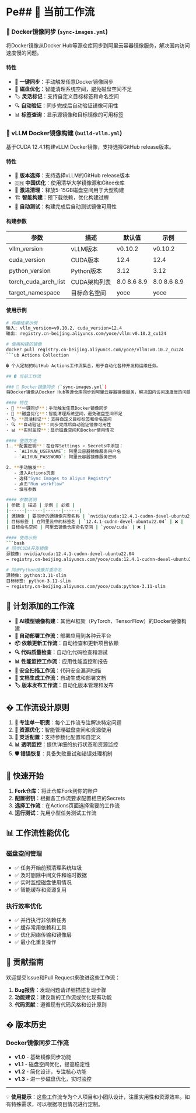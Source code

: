 # Pe## 📂 当前工作流

### 🐳 Docker镜像同步 (`sync-images.yml`)
将Docker镜像从Docker Hub等源仓库同步到阿里云容器镜像服务，解决国内访问速度慢的问题。

#### 特性
- 🚀 **一键同步**：手动触发任意Docker镜像同步
- 💾 **磁盘优化**：智能清理系统空间，避免磁盘空间不足
- 🏷️ **灵活标记**：支持自定义目标标签和命名空间
- 🔍 **自动验证**：同步完成后自动验证镜像可用性
- 📊 **标签查询**：显示源镜像和目标镜像的可用标签

### 🚀 vLLM Docker镜像构建 (`build-vllm.yml`)
基于CUDA 12.4.1构建vLLM Docker镜像，支持选择GitHub release版本。

#### 特性
- 🔧 **版本选择**：支持选择vLLM的GitHub release版本
- 🇨🇳 **中国优化**：使用清华大学镜像源和Gitee仓库
- 💾 **激进清理**：释放5-15GB磁盘空间用于大型构建
- 🏗️ **智能构建**：预下载依赖，优化构建过程
- 🧪 **自动测试**：构建完成后自动测试镜像可用性

#### 构建参数
| 参数 | 描述 | 默认值 | 示例 |
|------|------|--------|------|
| vllm_version | vLLM版本 | v0.10.2 | v0.10.2 |
| cuda_version | CUDA版本 | 12.4 | 12.4 |
| python_version | Python版本 | 3.12 | 3.12 |
| torch_cuda_arch_list | CUDA架构列表 | 8.0 8.6 8.9 | 8.0 8.6 8.9 |
| target_namespace | 目标命名空间 | yoce | yoce |

#### 使用示例
```bash
# 构建结果示例
输入: vllm_version=v0.10.2, cuda_version=12.4
输出: registry.cn-beijing.aliyuncs.com/yoce/vllm:v0.10.2_cu124

# 使用构建的镜像
docker pull registry.cn-beijing.aliyuncs.com/yoce/vllm:v0.10.2_cu124
```ub Actions Collection

�️ 个人定制的GitHub Actions工作流集合，用于自动化各种开发和运维任务。

## � 当前工作流

### 🐳 Docker镜像同步 (`sync-images.yml`)
将Docker镜像从Docker Hub等源仓库同步到阿里云容器镜像服务，解决国内访问速度慢的问题。

#### 特性
- 🚀 **一键同步**：手动触发任意Docker镜像同步
- 💾 **磁盘优化**：智能清理系统空间，避免磁盘空间不足
- 🏷️ **灵活标记**：支持自定义目标标签和命名空间
- 🔍 **自动验证**：同步完成后自动验证镜像可用性
- 📊 **实时监控**：显示磁盘空间和Docker使用情况

#### 使用方法
1. **配置密钥**：在仓库Settings > Secrets中添加：
   - `ALIYUN_USERNAME`: 阿里云容器镜像服务用户名
   - `ALIYUN_PASSWORD`: 阿里云容器镜像服务密码

2. **手动触发**：
   - 进入Actions页面
   - 选择"Sync Images to Aliyun Registry"
   - 点击"Run workflow"
   - 填写参数

#### 参数说明
| 参数 | 描述 | 示例 | 必填 |
|------|------|------|------|
| 源镜像 | 要同步的源镜像完整名称 | `nvidia/cuda:12.4.1-cudnn-devel-ubuntu22.04` | ✅ |
| 目标标签 | 在阿里云中的标签名 | `12.4.1-cudnn-devel-ubuntu22.04` | ❌ |
| 目标命名空间 | 阿里云镜像仓库命名空间 | `yoce/cuda` | ❌ |

#### 使用示例
```bash
# 同步CUDA开发镜像
源镜像: nvidia/cuda:12.4.1-cudnn-devel-ubuntu22.04
→ registry.cn-beijing.aliyuncs.com/yoce/cuda:12.4.1-cudnn-devel-ubuntu22.04

# 同步Python镜像并重命名
源镜像: python:3.11-slim
目标标签: python-3.11-slim
→ registry.cn-beijing.aliyuncs.com/yoce/cuda:python-3.11-slim
```

## 🔮 计划添加的工作流

- **🤖 AI模型镜像构建**：其他AI框架（PyTorch、TensorFlow）的Docker镜像构建
- **🚀 自动部署工作流**：部署应用到各种云平台
- **📦 依赖更新工作流**：自动检查和更新项目依赖
- **🔍 代码质量检查**：自动化代码检查和测试
- **📊 性能监控工作流**：应用性能监控和报告
- **🔐 安全扫描工作流**：代码安全漏洞扫描
- **📝 文档生成工作流**：自动生成和部署文档
- **🏷️ 版本发布工作流**：自动化版本管理和发布

## � 工作流设计原则

1. **🎯 专注单一职责**：每个工作流专注解决特定问题
2. **💾 资源优化**：智能管理磁盘空间和资源使用
3. **🔧 灵活配置**：支持参数化配置和自定义
4. **📊 透明监控**：提供详细的执行状态和资源监控
5. **🛡️ 错误恢复**：具备失败重试和错误处理机制

## 🚀 快速开始

1. **Fork仓库**：将此仓库Fork到你的账户
2. **配置密钥**：根据各工作流要求配置相应的Secrets
3. **选择工作流**：在Actions页面选择需要的工作流
4. **运行测试**：先用小型任务测试工作流

## 📊 工作流性能优化

### 磁盘空间管理
- ✅ 任务开始前预清理系统垃圾
- ✅ 及时删除中间文件和临时数据
- ✅ 实时监控磁盘使用情况
- ✅ 智能缓存和资源复用

### 执行效率优化
- ✅ 并行执行非依赖任务
- ✅ 缓存常用依赖和工具
- ✅ 优化网络传输和镜像层
- ✅ 最小化重复操作

## 🤝 贡献指南

欢迎提交Issue和Pull Request来改进这些工作流：

1. **Bug报告**：发现问题请详细描述复现步骤
2. **功能建议**：建议新的工作流或优化现有功能
3. **代码贡献**：遵循现有代码风格和设计原则

## � 版本历史

### Docker镜像同步工作流
- **v1.0** - 基础镜像同步功能
- **v1.1** - 磁盘空间优化，提高稳定性
- **v1.2** - 简化设计，专注核心功能
- **v1.3** - 进一步磁盘优化，实时监控

---

💡 **使用提示**：这些工作流专为个人项目和小团队设计，注重实用性和资源效率。如有特殊需求，可以根据项目情况进行定制。